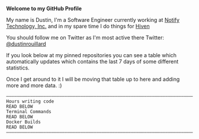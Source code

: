 **Welcome to my GitHub Profile**

My name is Dustin, I'm a Software Engineer currently working at [Notify Technology, Inc.](https://notify.me) and in my spare time I do things for [Hiven](https://hiven.io)

You should follow me on Twitter as I'm most active there
Twitter: [@dustinrouillard](https://dustin.link/twitter)

If you look below at my pinned repositories you can see a table which automatically updates which contains the last 7 days of some different statistics.

Once I get around to it I will be moving that table up to here and adding more and more data. :)

```
――――――――――――――――――――――――――――――――――――――――――――――――――――――――――――――――――――――――――――――――――――――――――――――――――――――――――――
Hours writing code                                                                                READ BELOW
Terminal Commands                                                                                 READ BELOW
Docker Builds                                                                                     READ BELOW
――――――――――――――――――――――――――――――――――――――――――――――――――――――――――――――――――――――――――――――――――――――――――――――――――――――――――――
```
